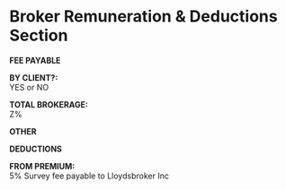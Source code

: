 
# Broker Remuneration &amp; Deductions Section

**FEE PAYABLE**

**BY CLIENT?:**  
YES or NO

**TOTAL BROKERAGE:**  
Z%

**OTHER**

**DEDUCTIONS**

**FROM PREMIUM:**   
5% Survey fee payable to Lloydsbroker Inc
